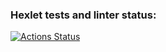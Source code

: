 ### Hexlet tests and linter status:
[![Actions Status](https://github.com/VadimKulishov1101D/frontend-project-44/actions/workflows/hexlet-check.yml/badge.svg)](https://github.com/VadimKulishov1101D/frontend-project-44/actions)